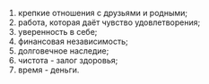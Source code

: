 1) крепкие отношения с друзьями и родными;
2) работа, которая даёт чувство удовлетворения;
3) уверенность в себе;
4) финансовая независимость;
5) долговечное наследие;
6) чистота - залог здоровья;
7) время - деньги.
